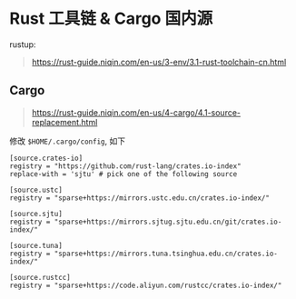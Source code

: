 # Rust 工具链 & Cargo 国内源

rustup:
> https://rust-guide.niqin.com/en-us/3-env/3.1-rust-toolchain-cn.html

## Cargo

> https://rust-guide.niqin.com/en-us/4-cargo/4.1-source-replacement.html

修改 `$HOME/.cargo/config`, 如下

```config
[source.crates-io]
registry = "https://github.com/rust-lang/crates.io-index"
replace-with = 'sjtu' # pick one of the following source

[source.ustc]
registry = "sparse+https://mirrors.ustc.edu.cn/crates.io-index/"

[source.sjtu]
registry = "sparse+https://mirrors.sjtug.sjtu.edu.cn/git/crates.io-index/"

[source.tuna]
registry = "sparse+https://mirrors.tuna.tsinghua.edu.cn/crates.io-index/"

[source.rustcc]
registry = "sparse+https://code.aliyun.com/rustcc/crates.io-index/"
```
